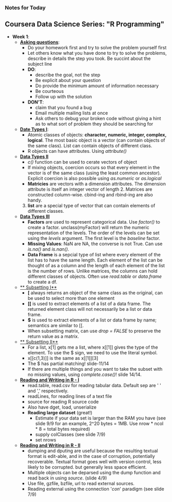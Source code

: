 ### Notes for Today

## Coursera Data Science Series: "R Programming"

* **Week 1**:
	* [**Asking questions**](https://d396qusza40orc.cloudfront.net/rprog/lecture_slides/help.pdf):
		* Do your homework first and try to solve the problem yourself first
		* Let others know what you have done to try to solve the problems, describe in details the step you took. Be succint about the subject line
		* **DO**:
			* describe the goal, not the step
			* Be explicit about your question
			* Do provide the minimum amount of information necessary
			* Be courteous
			* Follow up with the solution
		* **DON'T**:
			* claim that you found a bug
			* Email multiple mailing lists at once
			* Ask others to debug your broken code without giving a hint as to what sort of problem they should be searching for
	* [**Date Types I**](https://d396qusza40orc.cloudfront.net/rprog/lecture_slides/DataTypes.pdf):
		* Atomic classes of objects: **character, numeric, integer, complex, logical**. The most basic object is a vector (can contain objects of the same class). List can contain objects of different class.
		* R objects can have attributes. Using _attribute()_
	* [**Data Types II**](https://d396qusza40orc.cloudfront.net/rprog/lecture_slides/DataTypes.pdf)
		* _c()_ function can be used to cerate vectors of object
		* If mixing objects, coercion occurs so that every element in the vector is of the same class (using the least common ancestor). Explicit coercion is also possible using _as.numeric_ or _as.logical_
		* **Matricies** are vectors with a dimension attributes. The dimension attribute is itself an integer vector of length 2. Matrices are constructed column-wise. cbind-ing and rbind-ing are also handy.
		3. **list** are a special type of vector that can contain elements of different classes. 
	* [**Data Types III**](https://d396qusza40orc.cloudfront.net/rprog/lecture_slides/DataTypes.pdf)
		* **Factors** are used to represent categorical data. Use _factor()_ to create a factor. unclass(myFactor) will return the numeric representation of the levels. The order of the levels can be set using the _levels_ argument. The first level is the _baseline_ factor.
		* **Missing Values**: NaN are NA, the converse is not True. Can use _is.na()_ and _is.nan()_.
		* **Data Frame** is a sepcial type of list where every element of the list has to have the same length. Each element of the list can be thought of as a column and the length of each element of the list is the number of rows. Unlike matrices, the columns can hold different classes of objects. Often use _read.table_ or _data.frame_ to create a df.
	* [** Subsetting I**](https://d396qusza40orc.cloudfront.net/rprog/lecture_slides/Subsetting.pdf)
		* **[** always returns an object of the same class as the original, can be used to select more than one element
		* **[[** is used to extract elements of a list of a data frame. The returned element class will not necessarily be a list or data frame.
		* **$** is used to extract elements of a list or data frame by name; semantics are similar to [[.
		* When subsetting matrix, can use _drop = FALSE_ to preserve the return value as a matrix.
	* [** Subsetting II**](https://d396qusza40orc.cloudfront.net/rprog/lecture_slides/Subsetting.pdf)
		* For a list, x[1] gets me a list, where x[[1]] gives the type of the element. To use the $ sign, we need to use the literal symbol.
		* x[[c(1,3)]] is the same as x[[1]][3]
		* The $ has partial matching! slide-11/14
		* If there are multiple things and you want to take the subset with no missing values, using _complete.case()_! slide 14/14.
	* [**Reading and Writing in R - I**](https://d396qusza40orc.cloudfront.net/rprog/lecture_slides/reading_data_I.pdf)
		* read.table, read.csv for reading tabular data. Default sep are ' ' and ',' respectively.
		* readLines, for reading lines of a text file
		* source for reading R source code
		* Also have dget, load, unserialize
		* **Reading large dataset** (great!)
			* Estimate if your data set is larger than the RAM you have (see slide 9/9 for an example, 2^20 bytes = 1MB. Use nrow * ncol * 8 = total bytes required)
			* supply colClasses (see slide 7/9)
			* set nrows
	* [**Reading and Writing in R - II**](https://d396qusza40orc.cloudfront.net/rprog/lecture_slides/reading_data_II.pdf)
		* dumping and dputing are useful because the resulting textual format is edit-able, and in the case of corruption, potentially recoverable. Textual format goes well with version control, less likely to be corrupted. but generally less space efficient.
		* Multiple objects can be deparsed using the dump function and read back in using _source_. (slide 4/9)
		* Use file, gzfile, bzfile, url to read external sources.
		* Reading external using the connection '_con_' paradigm (see slide 7/9)














